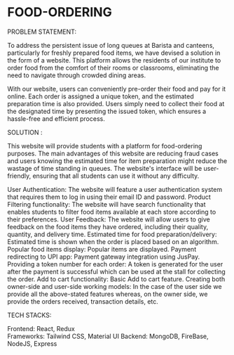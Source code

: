 # FOOD-ORDERING
PROBLEM STATEMENT:

To address the persistent issue of long queues at Barista and canteens, particularly for freshly prepared food items, we have devised a solution in the form of a website. This platform allows the residents of our institute to order food from the comfort of their rooms or classrooms, eliminating the need to navigate through crowded dining areas.

With our website, users can conveniently pre-order their food and pay for it online. Each order is assigned a unique token, and the estimated preparation time is also provided. Users simply need to collect their food at the designated time by presenting the issued token, which ensures a hassle-free and efficient process.



SOLUTION :

This website will provide students with a platform for food-ordering purposes. The main advantages of this website are reducing fraud cases and users knowing the estimated time for item preparation might reduce the wastage of time standing in queues. The website's interface will be user-friendly, ensuring that all students can use it without any difficulty.

User Authentication: The website will feature a user authentication system that requires them to log in using their email ID and password.
Product Filtering functionality: The website will have search functionality that enables students to filter food items available at each store according to their preferences.
User Feedback:  The website will allow users to give feedback on the food items they have ordered, including their quality, quantity, and delivery time.
Estimated time for food preparation/delivery: Estimated time is shown when the order is placed based on an algorithm.
Popular food items display: Popular items are displayed.
Payment redirecting to UPI app: Payment gateway integration using JusPay.
Providing a token number for each order: A token is generated for the user after the payment is successful which can be used at the stall for collecting the order.
Add to cart functionality: Basic Add to cart feature.
Creating both owner-side and user-side working models: In the case of the user side we provide all the above-stated features whereas, on the owner side, we provide the orders received, transaction details, etc.





TECH STACKS:

Frontend: React, Redux  
Frameworks: Tailwind CSS, Material UI
Backend: MongoDB, FireBase, NodeJS, Express
